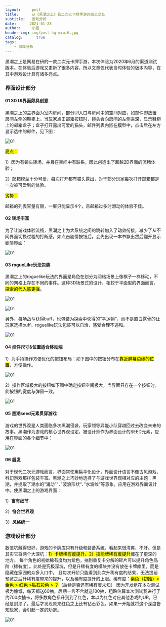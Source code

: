 ```yaml
---
layout:     post
title:      从《黑潮之上》看二次元卡牌手游的亮点之处
subtitle:   游戏分析
date:      2021-01-28
author:     小涵
header-img: img/post-bg-miui6.jpg
catalog: 	  true
tags:
    - 游戏分析
---
```




黑潮之上是网易在研的一款二次元卡牌手游，本次体验为2020年6月的渠道测试版本。在体验后游戏又更新了很多内容，所以文章仅代表当时体验的版本内容，在其中游戏设计具有诸多亮点。

### 界面设计部分

#### 01 **3D UI界面颇具创意**

黑潮之上的主界面为室内房间，部分UI入口与房间中的空间对应，如邮件即放置房间左侧的鞋柜上。当玩家点击邮箱按钮时，镜头会向房间的左侧进深，显示鞋柜上的邮箱盒子；盒子打开露出可爱的猫头，邮件列表内嵌在模型中，点击后在左方显示选中的邮件，见下图：

![01]({{site.baseurl}}/img-post/202101285/01.png)

<mark>亮点：</mark>

1）因为有镜头转场，并且在空间中有联系，因此创造出了超越2D界面的流畅体验；

2）邮箱模型十分可爱，每次打开都有猫头露出，对于部分玩家每次打开邮箱都是一次被可爱到的体验。

<mark>劣势：</mark>

邮箱的列表容量有限，一屏只能显示4个，且邮箱过多时滑动的体验不佳。

#### 02 **转场丰富**

为了让游戏体验流畅，黑潮之上为大系统之间的跳转加入了动效衔接，减少了从不同界面切换过程的打断感。如点击剧情按钮后，会先出现一本书飘出然后翻开显示剧情界面：

![01]({{site.baseurl}}/img-post/202101285/02.png)

#### 03 **rogueLike玩法包装**

黑潮之上的roguelike玩法的界面是角色在划分为网格场景上像棋子一样移动，不同的网格上存在不同的事件。这种3D场景式的设计，相较于平面型的界面而言，<mark>探索的代入感更强</mark>。

![01]({{site.baseurl}}/img-post/202101285/03.png)

![01]({{site.baseurl}}/img-post/202101285/04.jpg)

另外，每场战斗获得buff，也包装为探索中获得的“幸运物”，而不是直白露骨的让玩家选择buff。roguelike玩法包装可以自洽，感受合理不违和。

![01]({{site.baseurl}}/img-post/202101285/05.png)

#### 04 **控件尺寸&位置适合移动端**

1）为手持操作方便优化的按钮布局：如下图中的按钮分布在<mark>靠近屏幕边缘的位置</mark>，方便操作。

![01]({{site.baseurl}}/img-post/202101285/06.png)

2）操作区域极大的按钮如下图中确定按钮空间极大，当界面只存在一个按钮时，此按钮的宽度与弹窗一致。

![01]({{site.baseurl}}/img-post/202101285/07.jpg)

#### 05 **黑潮seed元素贯穿游戏**

游戏的世界观是人类面临多次黑潮侵袭，玩家领导异能小队穿越回过去改变未来的故事。黑潮作为游戏的核心世界观设定，被设计师作为界面设计的SEED元素，应用在界面的各个细节中：

![01]({{site.baseurl}}/img-post/202101285/08.png)

#### 06 **启发**

对于现代二次元游戏而言，界面常使用扁平化设计，界面设计语言不像古风游戏、科幻游戏那样包装丰富。黑潮之上巧妙地选择了与游戏世界观相对应的主题：黑潮，并提取了潮水的“涌动”“、”波浪形状“、”水波纹“等意象，应用在游戏界面设计中。使黑潮之上的游戏界面：

1）**富有细节**

2）**符合世界观**

3）**风格统一**

### 游戏设计部分

数值坑藏得很好，游戏的卡牌库只有升级和装备系统，看起来很清爽、不肝。但是其实它将两个大深坑：<mark>1）卡牌稀有度提升、2）技能牌稀有度提升</mark>藏在了更深的地方。
每个角色的初始稀有度均为紫色，抽到重复卡分解的碎片可以提升角色品阶（稀有度）。此处是究极深坑，但是升稀有度的模块并没有放在卡牌库里，而是隐藏在家园的众多入口中。
且每次升阶只能看到此次升稀有度的结果，无法提前预览之后升稀有度带来的提升，以及稀有度提升的上限。稀有度：<mark>紫色（初始）>金色 > 红色 >钻石彩色 > ？</mark>（后续是否还有稀有度未知）
因为开发组在本次测试极为慷慨，每天都送60抽，后期一言不合就送100抽，粗略估算本次测试我进行了约700次抽卡，将多数角色都升到到了红色，本以为红色对应其他游戏的UR，已经是封顶了。最后才发现原来红色之上还有钻石彩色。如果一开始就将这个深度告知玩家，会引起一定的劝退。

![01]({{site.baseurl}}/img-post/202101285/09.jpg)